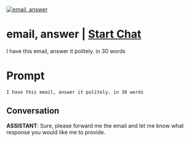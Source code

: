 
[![email, answer](https://flow-prompt-covers.s3.us-west-1.amazonaws.com/icon/minimalist/mini_2.png)](https://gptcall.net/chat.html?data=%7B%22contact%22%3A%7B%22id%22%3A%22hXkbScgAfVc0CXTAmpPqA%22%2C%22flow%22%3Atrue%7D%7D)
# email, answer | [Start Chat](https://gptcall.net/chat.html?data=%7B%22contact%22%3A%7B%22id%22%3A%22hXkbScgAfVc0CXTAmpPqA%22%2C%22flow%22%3Atrue%7D%7D)
I have this email, answer it politely. in 30 words

# Prompt

```
I have this email, answer it politely. in 30 words
```

## Conversation

**ASSISTANT**: Sure, please forward me the email and let me know what response you would like me to provide.


